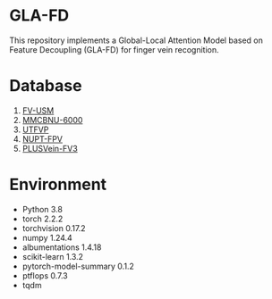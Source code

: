 # GLA-FD
This repository implements a Global-Local Attention Model based on Feature Decoupling (GLA-FD) for finger vein recognition. 

# Database
1. [FV-USM](http://drfendi.com/fv_usm_database/)
2. [MMCBNU-6000](https://huggingface.co/datasets/luyu0311/MMCBNU_6000)
3. [UTFVP](https://www.utwente.nl/en/eemcs/dmb/downloads/utfvp/)
4. [NUPT-FPV](https://github.com/REN382333467/NUPT-FPV)
5. [PLUSVein-FV3](https://wavelab.at/sources/PLUSVein-FV3/)


# Environment
* Python 3.8
* torch 2.2.2
* torchvision 0.17.2
* numpy 1.24.4
* albumentations 1.4.18
* scikit-learn 1.3.2
* pytorch-model-summary 0.1.2
* ptflops 0.7.3
* tqdm 
